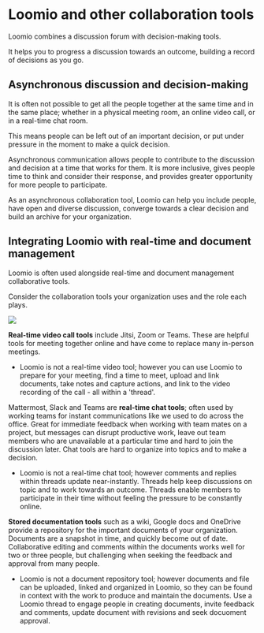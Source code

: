 # Loomio and other collaboration tools

Loomio combines a discussion forum with decision-making tools. 

It helps you to progress a discussion towards an outcome, building a record of decisions as you go.  

## Asynchronous discussion and decision-making

It is often not possible to get all the people together at the same time and in the same place; whether in a physical meeting room, an online video call, or in a real-time chat room.  

This means people can be left out of an important decision, or put under pressure in the moment to make a quick decision.

Asynchronous communication allows people to contribute to the discussion and decision at a time that works for them. It is more inclusive, gives people time to think and consider their response, and provides greater opportunity for more people to participate.

As an asynchronous collaboration tool, Loomio can help you include people, have open and diverse discussion, converge towards a clear decision and build an archive for your organization.

## Integrating Loomio with real-time and document management 

Loomio is often used alongside real-time and document management collaborative tools.  

Consider the collaboration tools your organization uses and the role each plays.

![](map-tools.png)

**Real-time video call tools** include Jitsi, Zoom or Teams. These are helpful tools for meeting together online and have come to replace many in-person meetings.  
- Loomio is not a real-time video tool; however you can use Loomio to prepare for your meeting, find a time to meet, upload and link documents, take notes and capture actions, and link to the video recording of the call - all within a 'thread'.

Mattermost, Slack and Teams are **real-time chat tools**; often used by working teams for instant communications like we used to do across the office. Great for immediate feedback when working with team mates on a project, but messages can disrupt productive work, leave out team members who are unavailable at a particular time and hard to join the discussion later.  Chat tools are hard to organize into topics and to make a decision.
- Loomio is not a real-time chat tool; however comments and replies within threads update near-instantly. Threads help keep discussions on topic and to work towards an outcome.  Threads enable members to participate in their time without feeling the pressure to be constantly online.

**Stored documentation tools** such as a wiki, Google docs and OneDrive provide a repository for the important documents of your organization.  Documents are a snapshot in time, and quickly become out of date.  Collaborative editing and comments within the documents works well for two or three people, but challenging when seeking the feedback and approval from many people.
- Loomio is not a document repository tool; however documents and file can be uploaded, linked and organized in Loomio, so they can be found in context with the work to produce and maintain the documents.  Use a Loomio thread to engage people in creating documents, invite feedback and comments, update document with revisions and seek docuoment approval.
